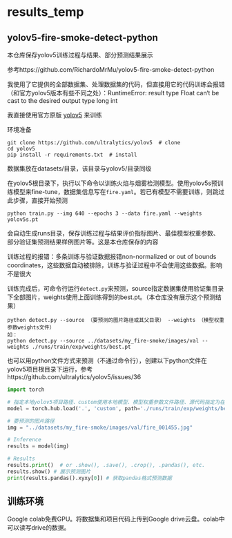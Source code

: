 # results_temp
## yolov5-fire-smoke-detect-python
本仓库保存yolov5训练过程与结果、部分预测结果展示

参考https://github.com/RichardoMrMu/yolov5-fire-smoke-detect-python

我使用了它提供的全部数据集、处理数据集的代码，但直接用它的代码训练会报错（和官方yolov5版本有些不同之处）：RuntimeError: result type Float can‘t be cast to the desired output type long int

我直接使用官方原版 [yolov5](https://github.com/ultralytics/yolov5) 来训练

环境准备
```shell
git clone https://github.com/ultralytics/yolov5  # clone
cd yolov5
pip install -r requirements.txt  # install
```

数据集放在datasets/目录，该目录与yolov5/目录同级

在yolov5根目录下，执行以下命令以训练火焰与烟雾检测模型。使用yolov5s预训练模型来fine-tune，数据集信息写在```fire.yaml```。若已有模型不需要训练，则跳过此步骤，直接开始预测

```shell
python train.py --img 640 --epochs 3 --data fire.yaml --weights yolov5s.pt
```

会自动生成runs目录，保存训练过程与结果评价指标图片、最佳模型权重参数、部分验证集预测结果样例图片等。这是本仓库保存的内容

训练过程的报错：多条训练与验证数据报错non-normalized or out of bounds coordinates，这些数据自动被排除，训练与验证过程中不会使用这些数据。影响不是很大

训练完成后，可命令行运行`detect.py`来预测，source指定数据集使用验证集目录下全部图片，weights使用上面训练得到的best.pt。（本仓库没有展示这个预测结果）

```shell
python detect.py --source （要预测的图片路径或其父目录） --weights （模型权重参数weights文件）
如：
python detect.py --source ../datasets/my_fire-smoke/images/val --weights ./runs/train/exp/weights/best.pt
```

也可以用python文件方式来预测（不通过命令行），创建以下python文件在yolov5项目根目录下运行，参考https://github.com/ultralytics/yolov5/issues/36
```python
import torch

# 指定本地yolov5项目路径、custom使用本地模型、模型权重参数文件路径、源代码指定为在本地
model = torch.hub.load('.', 'custom', path='./runs/train/exp/weights/best.pt', source='local')  # or yolov5n - yolov5x6, custom

# 要预测的图片路径
img = "../datasets/my_fire-smoke/images/val/fire_001455.jpg"  

# Inference
results = model(img)

# Results
results.print()  # or .show(), .save(), .crop(), .pandas(), etc.
results.show() # 展示预测图片
print(results.pandas().xyxy[0]) # 获取pandas格式预测数据
```


## 训练环境
Google colab免费GPU。将数据集和项目代码上传到Google drive云盘。colab中可以读写drive的数据。
